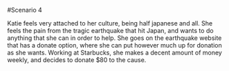 #Scenario 4

Katie feels very attached to her culture, being half japanese and all. She feels the pain from the tragic earthquake that hit Japan, and wants to do anything that she can in order to help. She goes on the earthquake website that has a donate option, where she can put however much up for donation as she wants. Working at Starbucks, she makes a decent amount of money weekly, and decides to donate $80 to the cause.